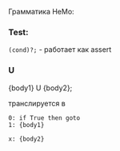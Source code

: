 Грамматика НеМо:

### Test:

`(cond)?;` - работает как assert


### U
{body1} U {body2};

транслируется в 
```
0: if True then goto
1: {body1}

x: {body2}

```

